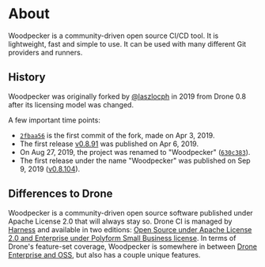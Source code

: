 # About

Woodpecker is a community-driven open source CI/CD tool. It is lightweight, fast and simple to use. It can be used with many different Git providers and runners.

## History

Woodpecker was originally forked by [@laszlocph](https://github.com/laszlocph) in 2019 from Drone 0.8 after its licensing model was changed.

A few important time points:

- [`2fbaa56`](https://github.com/woodpecker-ci/woodpecker/commit/2fbaa56eee0f4be7a3ca4be03dbd00c1bf5d1274) is the first commit of the fork, made on Apr 3, 2019.
- The first release [v0.8.91](https://github.com/woodpecker-ci/woodpecker/releases/tag/v0.8.91) was published on Apr 6, 2019.
- On Aug 27, 2019, the project was renamed to "Woodpecker" ([`630c383`](https://github.com/woodpecker-ci/woodpecker/commit/630c383181b10c4ec375e500c812c4b76b3c52b8)).
- The first release under the name "Woodpecker" was published on Sep 9, 2019 ([v0.8.104](https://github.com/woodpecker-ci/woodpecker/releases/tag/v0.8.104)).

## Differences to Drone

Woodpecker is a community-driven open source software published under Apache License 2.0 that will always stay so. Drone CI is managed by [Harness](https://harness.io/) and available in two editions: [Open Source under Apache License 2.0 and Enterprise under Polyform Small Business license](https://docs.drone.io/enterprise/#is-drone-open-source).
In terms of Drone's feature-set coverage, Woodpecker is somewhere in between [Drone Enterprise and OSS](https://docs.drone.io/enterprise/#what-is-the-difference-between-open-source-and-enterprise), but also has a couple unique features.
